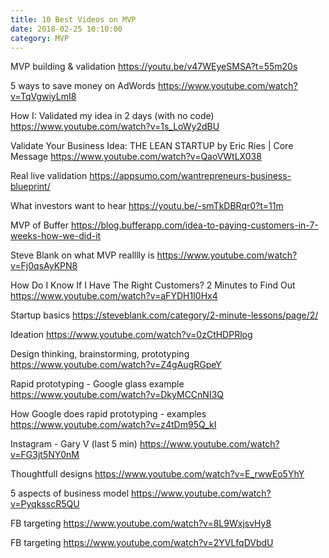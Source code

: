 ```yaml
---
title: 10 Best Videos on MVP
date: 2018-02-25 10:10:00
category: MVP
---
```


MVP building & validation	https://youtu.be/v47WEyeSMSA?t=55m20s 

5 ways to save money on AdWords	https://www.youtube.com/watch?v=TqVgwiyLmI8

How I: Validated my idea in 2 days (with no code)	https://www.youtube.com/watch?v=1s_LoWy2dBU

Validate Your Business Idea: THE LEAN STARTUP by Eric Ries | Core Message	https://www.youtube.com/watch?v=QaoVWtLX038

Real live validation	https://appsumo.com/wantrepreneurs-business-blueprint/ 

What investors want to hear	https://youtu.be/-smTkDBRqr0?t=11m

MVP of Buffer	https://blog.bufferapp.com/idea-to-paying-customers-in-7-weeks-how-we-did-it 

Steve Blank on what MVP realllly is	https://www.youtube.com/watch?v=Fj0qsAyKPN8

How Do I Know If I Have The Right Customers? 2 Minutes to Find Out	https://www.youtube.com/watch?v=aFYDH1I0Hx4

Startup basics	https://steveblank.com/category/2-minute-lessons/page/2/

Ideation	https://www.youtube.com/watch?v=0zCtHDPRlog

Design thinking, brainstorming, prototyping	https://www.youtube.com/watch?v=Z4gAugRGpeY

Rapid prototyping  -  Google glass example	https://www.youtube.com/watch?v=DkyMCCnNI3Q

How Google does rapid prototyping - examples	https://www.youtube.com/watch?v=z4tDm95Q_kI

Instagram - Gary V (last 5 min)	https://www.youtube.com/watch?v=FG3jt5NY0nM

Thoughtfull designs	https://www.youtube.com/watch?v=E_rwwEo5YhY

5 aspects of business model	https://www.youtube.com/watch?v=PyqksscR5QU

FB targeting	https://www.youtube.com/watch?v=8L9WxjsvHy8

FB targeting	https://www.youtube.com/watch?v=2YVLfqDVbdU


